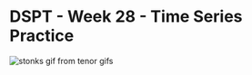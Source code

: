 # DSPT - Week 28 - Time Series Practice

![stonks gif from tenor gifs](https://media.tenor.com/images/71375d5b6c2604c30c771ef65376b7cc/tenor.gif)
